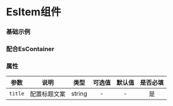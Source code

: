 <!-- 加载 demo 组件 start -->
<script setup>
import demo from './demo.vue'
import demo2 from './demo2.vue'
</script>
<!-- 加载 demo 组件 end -->

<!-- 正文开始 -->

# EsItem组件

### 基础示例
<Preview comp-name="EsItem" demo-name="demo">
  <demo />
</Preview>

### 配合EsContainer
<Preview comp-name="EsItem" demo-name="demo2">
  <demo2 />
</Preview>

### 属性
参数 | 说明 | 类型 | 可选值 | 默认值 | 是否必填
:-: | :-: | :-: | :-: | :-: | :-:
`title` | 配置标题文案 | string | - | - | 是

